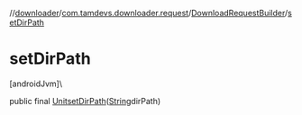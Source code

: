 //[downloader](../../../index.md)/[com.tamdevs.downloader.request](../index.md)/[DownloadRequestBuilder](index.md)/[setDirPath](set-dir-path.md)

# setDirPath

[androidJvm]\

public final [Unit](https://kotlinlang.org/api/latest/jvm/stdlib/kotlin/-unit/index.html)[setDirPath](set-dir-path.md)([String](https://developer.android.com/reference/kotlin/java/lang/String.html)dirPath)
